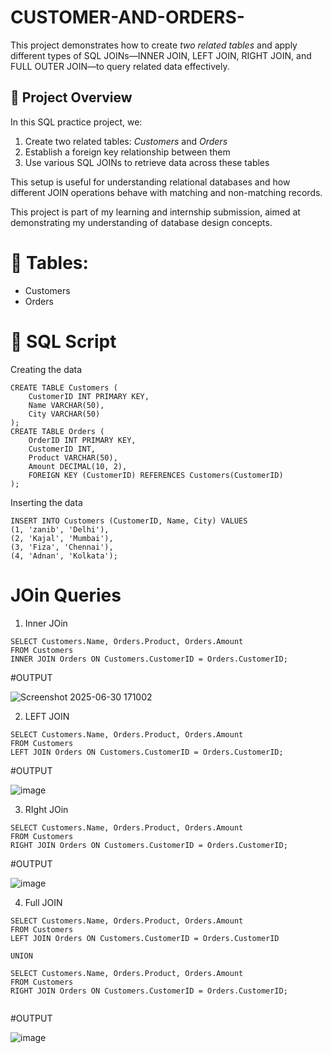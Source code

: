 # CUSTOMER-AND-ORDERS-

  This project demonstrates how to create *two related tables* and apply different types of SQL JOINs—INNER JOIN, LEFT JOIN, RIGHT JOIN, and FULL OUTER JOIN—to query related data effectively.

## 📁 Project Overview

In this SQL practice project, we:

1. Create two related tables: *Customers* and *Orders*
2. Establish a foreign key relationship between them
3. Use various SQL JOINs to retrieve data across these tables

This setup is useful for understanding relational databases and how different JOIN operations behave with matching and non-matching records.

This project is part of my learning and internship submission, aimed at demonstrating my understanding of database design concepts.

# 📌 Tables:
- Customers
- Orders

# 🧾 SQL Script
Creating the data
```
CREATE TABLE Customers (
    CustomerID INT PRIMARY KEY,
    Name VARCHAR(50),
    City VARCHAR(50)
);
CREATE TABLE Orders (
    OrderID INT PRIMARY KEY,
    CustomerID INT,
    Product VARCHAR(50),
    Amount DECIMAL(10, 2),
    FOREIGN KEY (CustomerID) REFERENCES Customers(CustomerID)
);
```
Inserting the data
```
INSERT INTO Customers (CustomerID, Name, City) VALUES
(1, 'zanib', 'Delhi'),
(2, 'Kajal', 'Mumbai'),
(3, 'Fiza', 'Chennai'),
(4, 'Adnan', 'Kolkata');
```
# JOin Queries 
1. Inner JOin
```
SELECT Customers.Name, Orders.Product, Orders.Amount
FROM Customers
INNER JOIN Orders ON Customers.CustomerID = Orders.CustomerID;
```
#OUTPUT

![Screenshot 2025-06-30 171002](https://github.com/user-attachments/assets/f8978419-b6df-4991-9946-7a1040b2b0ff)

2.  LEFT JOIN
```
SELECT Customers.Name, Orders.Product, Orders.Amount
FROM Customers
LEFT JOIN Orders ON Customers.CustomerID = Orders.CustomerID;
```

#OUTPUT

![image](https://github.com/user-attachments/assets/d4e19aed-aa1e-42ab-887f-2d63a60e4855)

3. RIght JOin
```
SELECT Customers.Name, Orders.Product, Orders.Amount
FROM Customers
RIGHT JOIN Orders ON Customers.CustomerID = Orders.CustomerID;
```
#OUTPUT

![image](https://github.com/user-attachments/assets/d735d740-9521-45b0-8564-a7997dbf0b84)

4. Full JOIN
```
SELECT Customers.Name, Orders.Product, Orders.Amount
FROM Customers
LEFT JOIN Orders ON Customers.CustomerID = Orders.CustomerID

UNION

SELECT Customers.Name, Orders.Product, Orders.Amount
FROM Customers
RIGHT JOIN Orders ON Customers.CustomerID = Orders.CustomerID;


```
#OUTPUT

![image](https://github.com/user-attachments/assets/2a6962a2-76a1-46b3-b133-0a9d35260a81)




